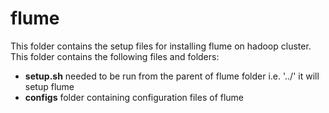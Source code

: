 # flume
This folder contains the setup files for installing flume on hadoop cluster.
This folder contains the following files and folders:
- **setup.sh** needed to be run from the parent of flume folder i.e. '../' it will setup flume
- **configs** folder containing configuration files of flume